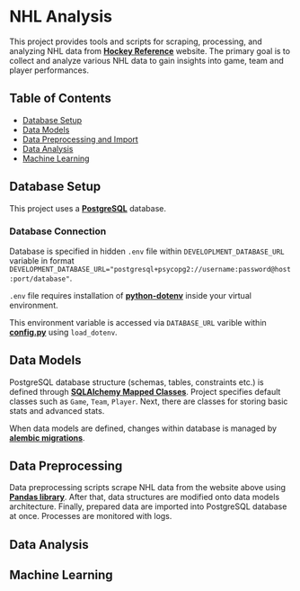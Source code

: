 # NHL Analysis

This project provides tools and scripts for scraping, processing, and analyzing NHL data from [**Hockey Reference**](https://www.hockey-reference.com) website. 
The primary goal is to collect and analyze various NHL data to gain insights into game, team and player performances.

## Table of Contents

- [Database Setup](#database_setup)
- [Data Models](#data_models)
- [Data Preprocessing and Import](#data_preprocessing_and_import)
- [Data Analysis](#data_analysis)
- [Machine Learning](#machine_learning)

## Database Setup
This project uses a [**PostgreSQL**](https://www.postgresql.org) database.   


### Database Connection
Database is specified in hidden `.env` file within `DEVELOPLMENT_DATABASE_URL` variable in format `DEVELOPMENT_DATABASE_URL="postgresql+psycopg2://username:password@host:port/database"`.    

`.env` file requires installation of [**python-dotenv**](https://pypi.org/project/python-dotenv/) inside your virtual environment.    

This environment variable is accessed via `DATABASE_URL` varible within [**config.py**](https://github.com/zwarott/nhl_analysis/blob/main/config.py) using `load_dotenv`.

## Data Models
PostgreSQL database structure (schemas, tables, constraints etc.) is defined through [**SQLAlchemy Mapped Classes**](https://docs.sqlalchemy.org/en/20/orm/mapping_styles.html). Project specifies default classes such as `Game`, `Team`, `Player`. Next, there are classes for storing basic stats and advanced stats.

When data models are defined, changes within database is managed by [**alembic migrations**](https://alembic.sqlalchemy.org/en/latest/).


## Data Preprocessing 
Data preprocessing scripts scrape NHL data from the website above using [**Pandas library**](https://pandas.pydata.org/docs/). After that, data structures are modified onto data models architecture. Finally, prepared data are imported into PostgreSQL database at once. Processes are monitored with logs.


## Data Analysis


## Machine Learning

